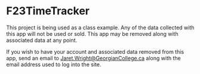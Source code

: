 # F23TimeTracker

This project is being used as a class example.  Any of the data collected with this app will not be used or sold. This app may be removed along with associated data at any point.

If you wish to have your account and associated data removed from this app, send an email to Jaret.Wright@GeorgianCollege.ca along with the email address used to log into the site.
